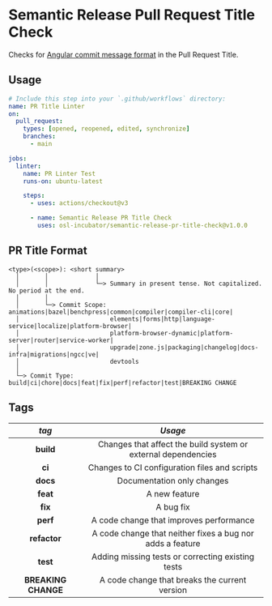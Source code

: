# Semantic Release Pull Request Title Check

Checks for [Angular commit message format](https://github.com/angular/angular/blob/main/CONTRIBUTING.md#-commit-message-format) in the Pull Request Title.

## Usage
``` yaml
# Include this step into your `.github/workflows` directory:
name: PR Title Linter
on:
  pull_request:
    types: [opened, reopened, edited, synchronize]
    branches:
      - main

jobs:
  linter:
    name: PR Linter Test
    runs-on: ubuntu-latest

    steps:
      - uses: actions/checkout@v3

      - name: Semantic Release PR Title Check
        uses: osl-incubator/semantic-release-pr-title-check@v1.0.0

```

## PR Title Format
```
<type>(<scope>): <short summary>
  │       │             │
  │       │             └─> Summary in present tense. Not capitalized. No period at the end.
  │       │
  │       └─> Commit Scope: animations|bazel|benchpress|common|compiler|compiler-cli|core|
  │                         elements|forms|http|language-service|localize|platform-browser|
  │                         platform-browser-dynamic|platform-server|router|service-worker|
  │                         upgrade|zone.js|packaging|changelog|docs-infra|migrations|ngcc|ve|
  │                         devtools
  │
  └─> Commit Type: build|ci|chore|docs|feat|fix|perf|refactor|test|BREAKING CHANGE
```

## Tags

|*tag*|*Usage*|
|:---:|:---------:|
|**build**|Changes that affect the build system or external dependencies|
|**ci**|Changes to CI configuration files and scripts|
|**docs**|Documentation only changes|
|**feat**|A new feature|
|**fix**|A bug fix|
|**perf**|A code change that improves performance|
|**refactor**|A code change that neither fixes a bug nor adds a feature|
|**test**|Adding missing tests or correcting existing tests|
|**BREAKING CHANGE**|A code change that breaks the current version|
